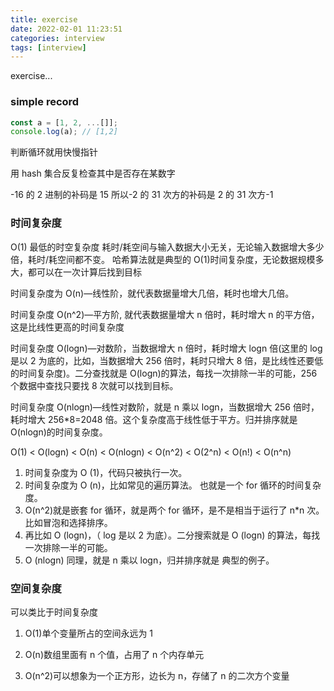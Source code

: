 ```yaml
---
title: exercise
date: 2022-02-01 11:23:51
categories: interview
tags: [interview]
---
```


exercise...

<!-- more -->
### simple record

```js
const a = [1, 2, ...[]];
console.log(a); // [1,2]
```

判断循环就用快慢指针

用 hash 集合反复检查其中是否存在某数字

-16 的 2 进制的补码是 15
所以-2 的 31 次方的补码是 2 的 31 次方-1

### 时间复杂度

O(1) 最低的时空复杂度 耗时/耗空间与输入数据大小无关，无论输入数据增大多少倍，耗时/耗空间都不变。 哈希算法就是典型的 O(1)时间复杂度，无论数据规模多大，都可以在一次计算后找到目标

时间复杂度为 O(n)—线性阶，就代表数据量增大几倍，耗时也增大几倍。

时间复杂度 O(n^2)—平方阶, 就代表数据量增大 n 倍时，耗时增大 n 的平方倍，这是比线性更高的时间复杂度

时间复杂度 O(logn)—对数阶，当数据增大 n 倍时，耗时增大 logn 倍(这里的 log 是以 2 为底的，比如，当数据增大 256 倍时，耗时只增大 8 倍，是比线性还要低的时间复杂度)。二分查找就是 O(logn)的算法，每找一次排除一半的可能，256 个数据中查找只要找 8 次就可以找到目标。

时间复杂度 O(nlogn)—线性对数阶，就是 n 乘以 logn，当数据增大 256 倍时，耗时增大 256\*8=2048 倍。这个复杂度高于线性低于平方。归并排序就是 O(nlogn)的时间复杂度。

O(1) < O(logn) < O(n) < O(nlogn) < O(n^2) < O(2^n) < O(n!) < O(n^n)

1. 时间复杂度为 O (1)，代码只被执行一次。
2. 时间复杂度为 O (n)，比如常见的遍历算法。 也就是一个 for 循环的时间复杂度。
3. O(n^2)就是嵌套 for 循环，就是两个 for 循环，是不是相当于运行了 n\*n 次。比如冒泡和选择排序。
4. 再比如 O (logn)，（ log 是以 2 为底）。二分搜索就是 O (logn) 的算法，每找一次排除一半的可能。
5. O (nlogn) 同理，就是 n 乘以 logn，归并排序就是 典型的例子。

### 空间复杂度

可以类比于时间复杂度

1. O(1)单个变量所占的空间永远为 1

2. O(n)数组里面有 n 个值，占用了 n 个内存单元

3. O(n^2)可以想象为一个正方形，边长为 n，存储了 n 的二次方个变量
